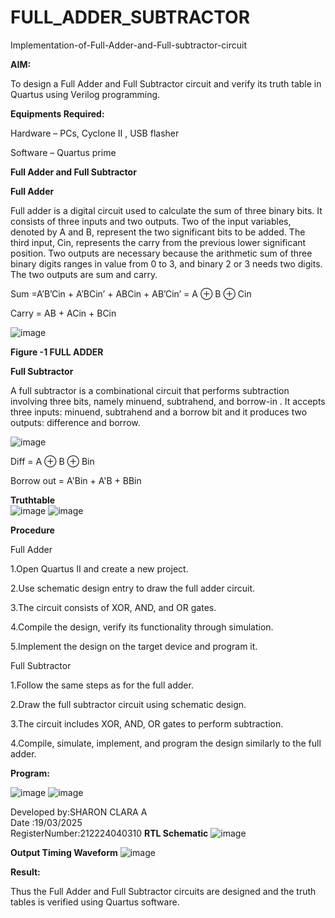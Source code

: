 # FULL_ADDER_SUBTRACTOR

Implementation-of-Full-Adder-and-Full-subtractor-circuit

**AIM:**

To design a Full Adder and Full Subtractor circuit and verify its truth table in Quartus using Verilog programming.

**Equipments Required:**

Hardware – PCs, Cyclone II , USB flasher

Software – Quartus prime

**Full Adder and Full Subtractor**

**Full Adder**

Full adder is a digital circuit used to calculate the sum of three binary bits. It consists of three inputs and two outputs. Two of the input variables, denoted by A and B, represent the two significant bits to be added. The third input, Cin, represents the carry from the previous lower significant position. Two outputs are necessary because the arithmetic sum of three binary digits ranges in value from 0 to 3, and binary 2 or 3 needs two digits. The two outputs are sum and carry.

Sum =A’B’Cin + A’BCin’ + ABCin + AB’Cin’ = A ⊕ B ⊕ Cin 

Carry = AB + ACin + BCin

![image](https://github.com/naavaneetha/FULL_ADDER_SUBTRACTOR/assets/154305477/0f30ba51-5ffb-4198-845f-18e054f675e7)

**Figure -1 FULL ADDER**

**Full Subtractor**

A full subtractor is a combinational circuit that performs subtraction involving three bits, namely minuend, subtrahend, and borrow-in . It accepts three inputs: minuend, subtrahend and a borrow bit and it produces two outputs: difference and borrow.

![image](https://github.com/naavaneetha/FULL_ADDER_SUBTRACTOR/assets/154305477/02b24f51-ab51-4304-9ad6-7b81ffc1ead5)

Diff = A ⊕ B ⊕ Bin 

Borrow out = A'Bin + A'B + BBin

**Truthtable**                                    
![image](https://github.com/user-attachments/assets/62529eba-df5b-4248-b6f5-dedf833873c4)
![image](https://github.com/user-attachments/assets/34c7e4c0-0159-49a7-b8dd-f3c50caaf8fc)

**Procedure**

Full Adder

1.Open Quartus II and create a new project.

2.Use schematic design entry to draw the full adder circuit.

3.The circuit consists of XOR, AND, and OR gates.

4.Compile the design, verify its functionality through simulation.

5.Implement the design on the target device and program it.

Full Subtractor

1.Follow the same steps as for the full adder.

2.Draw the full subtractor circuit using schematic design.

3.The circuit includes XOR, AND, OR gates to perform subtraction.

4.Compile, simulate, implement, and program the design similarly to the full adder.

**Program:**

![image](https://github.com/user-attachments/assets/673556a7-6261-4c54-acf2-03430fcc4db2)
![image](https://github.com/user-attachments/assets/ec372a0c-5f94-43e1-b30d-fb3cf80de6b7)

Developed by:SHARON CLARA A                                                                                                                                                                                            
Date :19/03/2025                                                                                                                                                                                                      
RegisterNumber:212224040310
**RTL Schematic**
![image](https://github.com/user-attachments/assets/bf828d8d-1b06-490c-9121-3cca51c0839b)

**Output Timing Waveform**
![image](https://github.com/user-attachments/assets/7b7203b3-d25c-4f4a-9154-e82e5410e31b)

**Result:**

Thus the Full Adder and Full Subtractor circuits are designed and the truth tables is verified using Quartus software.



